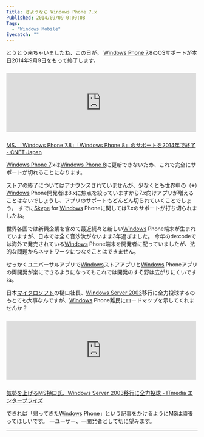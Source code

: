 ```yaml
---
Title: さようなら Windows Phone 7.x
Published: 2014/09/09 0:00:08
Tags:
  - "Windows Mobile"
Eyecatch: ""
---
```

<p>とうとう来ちゃいましたね、この日が。
<a class="keyword" href="http://d.hatena.ne.jp/keyword/Windows%20Phone%207">Windows Phone 7</a>.8のOSサポートが本日2014年9月9日をもって終了します。</p>

<p><iframe src="http://hatenablog.com/embed?url=http%3A%2F%2Fjapan.cnet.com%2Fnews%2Fservice%2F35029665%2F" title="MS、「Windows Phone 7.8」「Windows Phone 8」のサポートを2014年で終了" scrolling="no" frameborder="0" style="width: 100%; height: 155px; max-width: 500px; margin: 10px 0px;"><a href="http://japan.cnet.com/news/service/35029665/">MS、「Windows Phone 7.8」「Windows Phone 8」のサポートを2014年で終了</a></iframe></p>

<p><a href="http://japan.cnet.com/news/service/35029665/">MS&#x3001;&#x300C;Windows Phone 7.8&#x300D;&#x300C;Windows Phone 8&#x300D;&#x306E;&#x30B5;&#x30DD;&#x30FC;&#x30C8;&#x3092;2014&#x5E74;&#x3067;&#x7D42;&#x4E86; - CNET Japan</a></p>

<p><a class="keyword" href="http://d.hatena.ne.jp/keyword/Windows%20Phone%207">Windows Phone 7</a>.xは<a class="keyword" href="http://d.hatena.ne.jp/keyword/Windows%20Phone%208">Windows Phone 8</a>に更新できないため、これで完全にサポートが切れることになります。</p>

<p>ストアの終了についてはアナウンスされていませんが、少なくとも世界中の（※）<a class="keyword" href="http://d.hatena.ne.jp/keyword/Windows">Windows</a> Phone開発者は8.xに焦点を絞っていますから7.x向けアプリが増えることはないでしょうし、アプリのサポートもどんどん切られていくことでしょう。
すでに<a class="keyword" href="http://d.hatena.ne.jp/keyword/Skype">Skype</a> for <a class="keyword" href="http://d.hatena.ne.jp/keyword/Windows">Windows</a> Phoneに関しては7.xのサポートが打ち切られましたね。</p>

<p>世界各国では新興企業を含めて最近続々と新しい<a class="keyword" href="http://d.hatena.ne.jp/keyword/Windows">Windows</a> Phone端末が生まれていますが、日本では全く音沙汰がないまま3年過ぎました。
今年のde:codeでは海外で発売されている<a class="keyword" href="http://d.hatena.ne.jp/keyword/Windows">Windows</a> Phone端末を開発者に配っていましたが、法的な問題からネットワークにつなぐことはできません。</p>

<p>せっかくユニバーサルアプリで<a class="keyword" href="http://d.hatena.ne.jp/keyword/Windows">Windows</a>ストアアプリと<a class="keyword" href="http://d.hatena.ne.jp/keyword/Windows">Windows</a> Phoneアプリの両開発が楽にできるようになってもこれでは開発のすそ野は広がりにくいですね。</p>

<p>日本<a class="keyword" href="http://d.hatena.ne.jp/keyword/%A5%DE%A5%A4%A5%AF%A5%ED%A5%BD%A5%D5%A5%C8">マイクロソフト</a>の樋口社長、<a class="keyword" href="http://d.hatena.ne.jp/keyword/Windows%20Server%202003">Windows Server 2003</a>移行に全力投球するのもとても大事なんですが、<a class="keyword" href="http://d.hatena.ne.jp/keyword/Windows">Windows</a> Phone難民にロードマップを示してくれませんか？</p>

<p><iframe src="http://hatenablog.com/embed?url=http%3A%2F%2Fwww.itmedia.co.jp%2Fenterprise%2Farticles%2F1409%2F05%2Fnews146.html" title="気勢を上げるMS樋口氏、Windows Server 2003移行に全力投球" scrolling="no" frameborder="0" style="width: 100%; height: 155px; max-width: 500px; margin: 10px 0px;"><a href="http://www.itmedia.co.jp/enterprise/articles/1409/05/news146.html">気勢を上げるMS樋口氏、Windows Server 2003移行に全力投球</a></iframe></p>

<p><a href="http://www.itmedia.co.jp/enterprise/articles/1409/05/news146.html">&#x6C17;&#x52E2;&#x3092;&#x4E0A;&#x3052;&#x308B;MS&#x6A0B;&#x53E3;&#x6C0F;&#x3001;Windows Server 2003&#x79FB;&#x884C;&#x306B;&#x5168;&#x529B;&#x6295;&#x7403; - ITmedia &#x30A8;&#x30F3;&#x30BF;&#x30FC;&#x30D7;&#x30E9;&#x30A4;&#x30BA;</a></p>

<p>できれば「帰ってきた<a class="keyword" href="http://d.hatena.ne.jp/keyword/Windows">Windows</a> Phone」という記事をかけるようにMSは頑張ってほしいです。
一ユーザー、一開発者として切に望みます。</p>

***